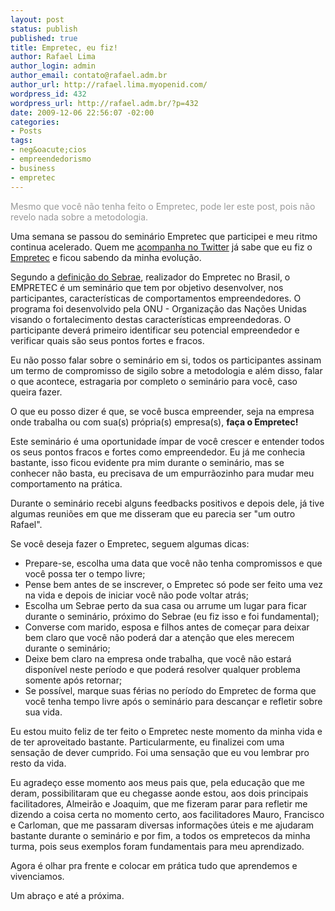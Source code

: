```yaml
--- 
layout: post
status: publish
published: true
title: Empretec, eu fiz!
author: Rafael Lima
author_login: admin
author_email: contato@rafael.adm.br
author_url: http://rafael.lima.myopenid.com/
wordpress_id: 432
wordpress_url: http://rafael.adm.br/?p=432
date: 2009-12-06 22:56:07 -02:00
categories: 
- Posts
tags: 
- neg&oacute;cios
- empreendedorismo
- business
- empretec
---
```

<span style="color: #999999;">Mesmo que voc&ecirc; n&atilde;o tenha feito o Empretec, pode ler este post, pois n&atilde;o revelo nada sobre a metodologia.</span>

Uma semana se passou do semin&aacute;rio Empretec que participei e meu ritmo continua acelerado. Quem me <a href="http://twitter.com/rafaelp">acompanha no Twitter</a> j&aacute; sabe que eu fiz o <a href="http://en.wikipedia.org/wiki/EMPRETEC">Empretec</a> e ficou sabendo da minha evolu&ccedil;&atilde;o.

Segundo a <a href="http://www.pa.sebrae.com.br/sessoes/educacao/empretec/default.asp">defini&ccedil;&atilde;o do Sebrae</a>, realizador do Empretec no Brasil, o EMPRETEC &eacute; um semin&aacute;rio que tem por objetivo desenvolver, nos participantes, caracter&iacute;sticas de comportamentos empreendedores. O programa foi desenvolvido pela ONU - Organiza&ccedil;&atilde;o das Na&ccedil;&otilde;es Unidas visando o fortalecimento destas caracter&iacute;sticas empreendedoras. O participante dever&aacute; primeiro identificar seu potencial empreendedor e verificar quais s&atilde;o seus pontos fortes e fracos.

Eu n&atilde;o posso falar sobre o semin&aacute;rio em si, todos os participantes assinam um termo de compromisso de sigilo sobre a metodologia e al&eacute;m disso, falar o que acontece, estragaria por completo o semin&aacute;rio para voc&ecirc;, caso queira fazer.

O que eu posso dizer &eacute; que, se voc&ecirc; busca empreender, seja na empresa onde trabalha ou com sua(s) pr&oacute;pria(s) empresa(s), <strong>fa&ccedil;a o Empretec!</strong>

Este semin&aacute;rio &eacute; uma oportunidade &iacute;mpar de voc&ecirc; crescer e entender todos os seus pontos fracos e fortes como empreendedor. Eu j&aacute; me conhecia bastante, isso ficou evidente pra mim durante o semin&aacute;rio, mas se conhecer n&atilde;o basta, eu precisava de um empurr&atilde;ozinho para mudar meu comportamento na pr&aacute;tica.

Durante o semin&aacute;rio recebi alguns feedbacks positivos e depois dele, j&aacute; tive algumas reuni&otilde;es em que me disseram que eu parecia ser "um outro Rafael".

Se voc&ecirc; deseja fazer o Empretec, seguem algumas dicas:
<ul>
	<li>Prepare-se, escolha uma data que voc&ecirc; n&atilde;o tenha compromissos e que voc&ecirc; possa ter o tempo livre;</li>
	<li>Pense bem antes de se inscrever, o Empretec s&oacute; pode ser feito uma vez na vida e depois de iniciar voc&ecirc; n&atilde;o pode voltar atr&aacute;s;</li>
	<li>Escolha um Sebrae perto da sua casa ou arrume um lugar para ficar durante o semin&aacute;rio, pr&oacute;ximo do Sebrae (eu fiz isso e foi fundamental);</li>
	<li>Converse com marido, esposa e filhos antes de come&ccedil;ar para deixar bem claro que voc&ecirc; n&atilde;o poder&aacute; dar a aten&ccedil;&atilde;o que eles merecem durante o semin&aacute;rio;</li>
	<li>Deixe bem claro na empresa onde trabalha, que voc&ecirc; n&atilde;o estar&aacute; dispon&iacute;vel neste per&iacute;odo e que poder&aacute; resolver qualquer problema somente ap&oacute;s retornar;</li>
	<li>Se poss&iacute;vel, marque suas f&eacute;rias no per&iacute;odo do Empretec de forma que voc&ecirc; tenha tempo livre ap&oacute;s o semin&aacute;rio para descan&ccedil;ar e refletir sobre sua vida.</li>
</ul>
Eu estou muito feliz de ter feito o Empretec neste momento da minha vida e de ter aproveitado bastante. Particularmente, eu finalizei com uma sensa&ccedil;&atilde;o de dever cumprido. Foi uma sensa&ccedil;&atilde;o que eu vou lembrar pro resto da vida.

Eu agrade&ccedil;o esse momento aos meus pais que, pela educa&ccedil;&atilde;o que me deram, possibilitaram que eu chegasse aonde estou, aos dois principais facilitadores, Almeir&atilde;o e Joaquim, que me fizeram parar para refletir me dizendo a coisa certa no momento certo, aos facilitadores Mauro, Francisco e Carloman, que me passaram diversas informa&ccedil;&otilde;es &uacute;teis e me ajudaram bastante durante o semin&aacute;rio e por fim, a todos os empretecos da minha turma, pois seus exemplos foram fundamentais para meu aprendizado.

Agora &eacute; olhar pra frente e colocar em pr&aacute;tica tudo que aprendemos e vivenciamos.

Um abra&ccedil;o e at&eacute; a pr&oacute;xima.
